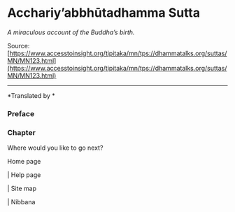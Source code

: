 # Acchariy’abbhūtadhamma Sutta

*A miraculous account of the Buddha’s birth.*

Source: [https://www.accesstoinsight.org/tipitaka/mn/tps://dhammatalks.org/suttas/MN/MN123.html](https://www.accesstoinsight.org/tipitaka/mn/tps://dhammatalks.org/suttas/MN/MN123.html)

---

*Translated by *

### Preface

### Chapter

Where would you like to go next?

Home page

| Help page

| Site map

| Nibbana